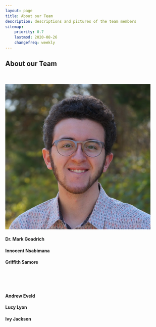 ```yaml
---
layout: page
title: About our Team
description: descriptions and pictures of the team members
sitemap:
    priority: 0.7
    lastmod: 2020-08-26
    changefreq: weekly
---
```

## About our Team

<div class="box alt">
		<div class="row 50% uniform">
			<div class="4u"><span class="image fit"><img src="{{ "/images/Goadrich.png" | absolute_url }}" alt="" /></span></div>
			<div class="4u"><span class="image fit"><img src="{{ "/images/Innocent.jpg" | absolute_url }}" alt="" /></span></div>
			<div class="4u$"><span class="image fit"><img src="/images/Griffith.png" alt="" /></span></div>
      <div class="4u 12u$(small)"> 
        <h4> Dr. Mark Goadrich </h4>   
      </div>
      <div class="4u 12u$(small)">
        <h4> Innocent Nsabimana </h4>
      </div>
       <div class="4u 12u$(small)">
       <h4> Griffith Samore </h4>
      </div>
      
  

  <div class="4u"><span class="image fit"><img src="{{ "/images/Andrew.jpg" | absolute_url }}" alt="" /></span></div>
  <div class="4u"><span class="image fit"><img src="{{ "/images/Lucy.png" | absolute_url }}" alt="" /></span></div>
  <div class="4u$"><span class="image fit"><img src="{{ "/images/Ivy.jpg" | absolute_url }}" alt="" /></span></div>
     <div class="4u 12u$(small)"> 
        <h4> Andrew Eveld </h4>   
      </div>
      <div class="4u 12u$(small)">
        <h4> Lucy Lyon </h4>
      </div>
       <div class="4u 12u$(small)">
       <h4> Ivy Jackson </h4>
      </div>
      
  

